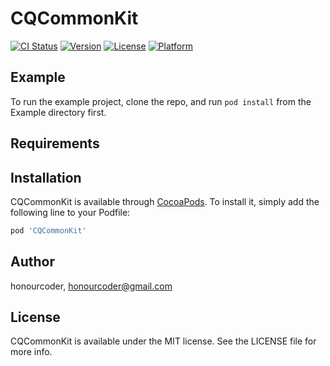 # CQCommonKit

[![CI Status](https://img.shields.io/travis/honourcoder/CQCommonKit.svg?style=flat)](https://travis-ci.org/honourcoder/CQCommonKit)
[![Version](https://img.shields.io/cocoapods/v/CQCommonKit.svg?style=flat)](https://cocoapods.org/pods/CQCommonKit)
[![License](https://img.shields.io/cocoapods/l/CQCommonKit.svg?style=flat)](https://cocoapods.org/pods/CQCommonKit)
[![Platform](https://img.shields.io/cocoapods/p/CQCommonKit.svg?style=flat)](https://cocoapods.org/pods/CQCommonKit)

## Example

To run the example project, clone the repo, and run `pod install` from the Example directory first.

## Requirements

## Installation

CQCommonKit is available through [CocoaPods](https://cocoapods.org). To install
it, simply add the following line to your Podfile:

```ruby
pod 'CQCommonKit'
```

## Author

honourcoder, honourcoder@gmail.com

## License

CQCommonKit is available under the MIT license. See the LICENSE file for more info.
